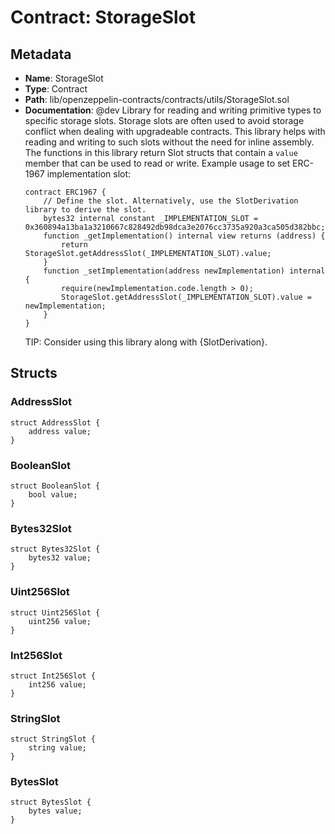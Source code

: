 # Contract: StorageSlot

## Metadata

- **Name**: StorageSlot
- **Type**: Contract
- **Path**: lib/openzeppelin-contracts/contracts/utils/StorageSlot.sol
- **Documentation**:  @dev Library for reading and writing primitive types to specific storage slots.
   Storage slots are often used to avoid storage conflict when dealing with upgradeable contracts.
   This library helps with reading and writing to such slots without the need for inline assembly.
   The functions in this library return Slot structs that contain a `value` member that can be used to read or write.
   Example usage to set ERC-1967 implementation slot:
   ```solidity
   contract ERC1967 {
       // Define the slot. Alternatively, use the SlotDerivation library to derive the slot.
       bytes32 internal constant _IMPLEMENTATION_SLOT = 0x360894a13ba1a3210667c828492db98dca3e2076cc3735a920a3ca505d382bbc;
       function _getImplementation() internal view returns (address) {
           return StorageSlot.getAddressSlot(_IMPLEMENTATION_SLOT).value;
       }
       function _setImplementation(address newImplementation) internal {
           require(newImplementation.code.length > 0);
           StorageSlot.getAddressSlot(_IMPLEMENTATION_SLOT).value = newImplementation;
       }
   }
   ```
   TIP: Consider using this library along with {SlotDerivation}.

## Structs

### AddressSlot

```solidity
struct AddressSlot {
    address value;
}
```

### BooleanSlot

```solidity
struct BooleanSlot {
    bool value;
}
```

### Bytes32Slot

```solidity
struct Bytes32Slot {
    bytes32 value;
}
```

### Uint256Slot

```solidity
struct Uint256Slot {
    uint256 value;
}
```

### Int256Slot

```solidity
struct Int256Slot {
    int256 value;
}
```

### StringSlot

```solidity
struct StringSlot {
    string value;
}
```

### BytesSlot

```solidity
struct BytesSlot {
    bytes value;
}
```
